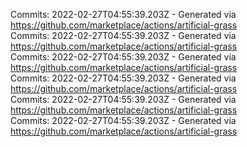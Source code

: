 Commits: 2022-02-27T04:55:39.203Z - Generated via https://github.com/marketplace/actions/artificial-grass
<br>
Commits: 2022-02-27T04:55:39.203Z - Generated via https://github.com/marketplace/actions/artificial-grass
<br>
Commits: 2022-02-27T04:55:39.203Z - Generated via https://github.com/marketplace/actions/artificial-grass
<br>
Commits: 2022-02-27T04:55:39.203Z - Generated via https://github.com/marketplace/actions/artificial-grass
<br>
Commits: 2022-02-27T04:55:39.203Z - Generated via https://github.com/marketplace/actions/artificial-grass
<br>
Commits: 2022-02-27T04:55:39.203Z - Generated via https://github.com/marketplace/actions/artificial-grass
<br>
